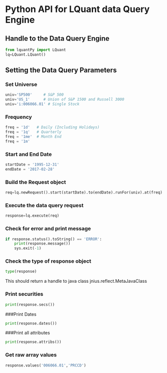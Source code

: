 # Python API for LQuant data Query Engine


## Handle to the Data Query Engine
```python
from lquantPy import LQuant
lq=LQuant.LQuant()
```


## Setting the Data Query Parameters

### Set Universe
```python
univ='SP500'     # S&P 500
univ='US_1'      # Union of S&P 1500 and Russell 3000
univ='i:006066.01' # Single Stock 
```
### Frequency
```python
freq = '1d'   # Daily (Including Holidays)
freq = '1q'   # Quarterly
freq = '1me'  # Month End
freq = '1m'
```


### Start and End Date
```python
startDate = '1995-12-31'
endDate = '2017-02-28'
``` 

### Build the Request object
```python
req=lq.newRequest().start(startDate).to(endDate).runFor(univ).at(freq).a(‘PRCCD’)
```

### Execute the data query request
```python
response=lq.execute(req)
```

### Check for error and print message
```python
if response.status().toString() == 'ERROR':
    print(response.message())
    sys.exit(-1)
```

### Check the type of response object
```python
type(response)
```

This should return a handle to java class  jnius.reflect.MetaJavaClass


### Print securities
```python
print(response.secs())
```

###Print Dates
```python
print(response.dates())
```

###Print all attributes
```python
print(response.attribs())
```


### Get raw array values
```python
response.values('006066.01','PRCCD')
```

